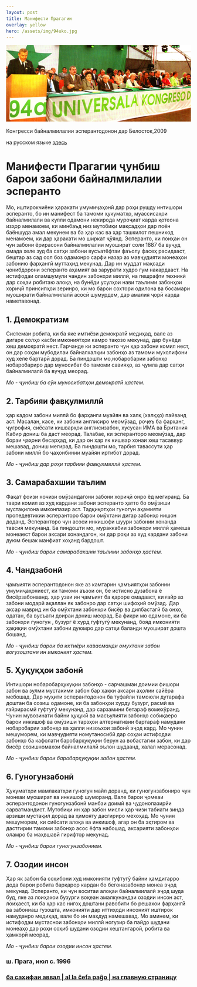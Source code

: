 ```yaml
---
layout: post
title: Манифести Прагагии
overlay: yellow
hero: /assets/img/94uko.jpg
---
```


![Конгресси байналмилалии эсперантодонон дар Белосток,2009](/assets/img/94uko.jpg)

Конгресси байналмилалии эсперантодонон дар Белосток,2009
 

на русском языке [здесь](manifrus.htm)

# Манифести Прагагии ҷунбиш барои забони байналмилалии эсперанто
  

Мо, иштирокчиёни ҳаракати умумиҷаҳонӣ дар роҳи рушду интишори эсперанто, бо ин манифест ба тамоми ҳукуматҳо, муассисаҳои байналмилали ва кулли одамони некирода муроҷиат карда қотеона изҳор менамоем, ки минбаъд низ мутобиқи мақсадҳои дар поён баёншуда амал мекунем ва ба ҳар кас ва ҳар ташкилот пешниход менамоем, ки дар ҳаракати мо ширкат ҷӯянд. Эсперанто, ки лоиҳаи он чун забони ёрирасони байналмилалии муошират соли 1887 ба вуҷуд омада хеле зуд ба сатҳи забони вусъатёфтаи фаъолу фасеҳ расидааст, бештар аз сад сол боз одамонро сарфи назар аз мавҷудияти монеаҳои забонию фарҳангӣ муттаҳид мекунад. Дар ин муддат мақсади ҷонибдорони эсперанто аҳамият ва зарурати худро гум накардааст. На истифодаи оламшумули чандин забонҳои миллӣ, на пешрафти техникӣ дар соҳаи робитаю алоқа, на бунёди усулҳои нави таълими забонҳои хориҷӣ принсипҳои зеринро, ки мо барои сохтори одилона ва босамари муоширати байналмилалӣ асосӣ шумурдем, дар амалия ҷорӣ карда наметавонад.  
  
## 1. Демократизм  
  
Системаи робита, ки ба яке имтиёзи демократӣ медиҳад, вале аз дигаре солҳо касби имкониятҳои камро тақозо мекунад, дар бунёди хеш демократӣ нест. Гарчанде ки эсперанто чун ҳар забони комил нест, он дар соҳаи мубодилаи байналхалқии забонҳо аз тамоми мухолифони худ хеле бартарӣ дорад. Ба пиндошти мо,нобаробарии забонҳо нобаробариро дар муносибат бо тамоми савияҳо, аз ҷумла дар сатҳи байналмилалӣ ба вуҷуд меорад.  

*Мо - ҷунбиш ба сӯи муносибатҳои демократӣ ҳастем.*

## 2. Тарбияи фавқулмиллӣ

ҳар кадом забони миллӣ бо фарҳанги муайян ва халқ (халқҳо) пайванд аст. Масалан, касе, ки забони англисиро меомӯзад, роҷеъ ба фарҳанг, ҷуғрофия, сиёсати кишварҳои англисизабон, хусусан ИМА ва Британия Кабир дониш ба даст меорад. Талабае, ки эсперанторо меомӯзад, дар бораи ҷаҳони бесарҳад, ки дар он ҳар як кишвар хонаи хеш тасаввур мешавад, дониш мегирад. Ба пиндошти мо, тарбия тавассути ҳар забони миллӣ бо ҷаҳонбинии муайян иртибот дорад.

*Мо - ҷунбиш дар роҳи тарбияи фавқулмиллӣ ҳастем.*

## 3. Самарабахшии таълим

Фақат фоизи ночизи омӯзандагони забони хориҷӣ онро ёд мегиранд. Ба таври комил аз худ кардани забони эсперанто ҳатто бо омӯзиши мустақилона имконпазир аст. Тадқиқотҳои гуногун аҳамияти пропедевтикии эсперанторо барои омӯхтани дигар забонҳо нишон доданд. Эсперанторо чун асоси инкишофи шуури забонии хонанда тавсия мекунанд. Ба пиндошти мо, мураккабии забонҳои миллӣ ҳамеша монеаест барои аксари хонандагон, ки дар роҳи аз худ кардани забони дуюм бешак манфиат хоҳанд бардошт.  

*Мо - ҷунбиш барои самарабахшии таълими забонҳо ҳастем.*

## 4. Чандзабонӣ

ҷамъияти эсперантодонон яке аз камтарин ҷамъиятҳои забонии умумиҷаҳониест, ки тамоми аъзои он, бе истисно дузабона ё бисёрзабонаанд. ҳар узви ин ҷамъият ба қароре омадааст, ки ғайр аз забони модарӣ ақаллан як забонро дар сатҳи шифоҳиӣ омӯзад. Дар аксар маврид ин ба омӯхтани забонҳои бисёр ва дилбастагӣ ба онҳо, одатан, ба вусъати доираи дониш меорад. Ба фикри мо одамоне, ки ба забонҳои гуногун , бузург ё хурд гуфтугӯ мекунанд, бояд имконияти ҳақиқии омӯхтани забони дуюмро дар сатҳи баланди муошират дошта бошанд.

*Мо - ҷунбиш барои ба ихтиёри хавасманди омухтани забон вогузоштани ин имконият ҳастем.*

## 5. Ҳуқуқҳои забонӣ

Интишори нобаробарҳукуқии забонҳо - сарчашмаи доимии фишори забон ва зулми мустакими забон бар ҳақки аксари аҳолии сайёра мебошад. Дар муҳити эсперантодонон ба туфайли тамоюли дутарафа доштан ба созиш одамоне, ки ба забонҳои хурду бузург, расмӣ ва ғайрирасмӣ гуфтугӯ мекунанд, дар сарзамини бетараф вомехӯранд. Чунин мувозинати байни ҳуқукӣ ва масъулияти забонҳо собиқаеро барои инкишоф ва омӯзиши тарзҳои алтернативии бартараф намудани нобаробарии забонҳо ва ҳалли низоъхои забонӣ эҷод кард. Мо чунин мешуморем, ки мавҷудияти номутаносибӣ дар соҳаи истифодаи забонҳо ба кафолати баробарҳуқуқии берун аз вобастагии забон, ки дар бисёр созишномахои байналмилалӣ эълон шудаанд, халал мерасонад.

*Мо - ҷунбиш барои баробарҳуқуқии забон ҳастем.*


## 6. Гуногунзабонӣ

Ҳукуматҳои мамлакатҳои гуногун майл доранд, ки гуногунзабониро чун монеаи муошират ва инкишоф шуморанд. Вале барои ҷомеаи эсперантодонон гуногунзабонӣ манбаи доимӣ ва ҷудонопазирӣи сарватмандист. Мутобиқи ин ҳар забон мисли ҳар чизи табиати зинда арзиши мустақил дорад ва ҳимояту дасгириро мехоҳад. Мо чунин мешуморем, ки сиёсати алоқа ва инкишоф, агар он ба эҳтиром ва дастгирии тамоми забонҳо асос ёфта набошад, аксарияти забонҳои оламро ба маҳвшавӣ гирифтор мекунад.  

*Мо - ҷунбиш барои гуногунзабонием.*

## 7. Озодии инсон  

Ҳар як забон ба соҳибони худ имконияти гуфтугӯ байни ҳамдигарро дода барои робита барқарор кардан бо бегоназабонҳо монеа эҷод мекунад. Эсперанто, ки чун воситаи алоқаи байналмилалӣ эҷод шуда буд, яке аз лоиҳахои бузурги воқеан амалкунандаи озодии инсон аст, лоиҳаест, ки ба ҳар кас нигоҳ доштани равобити бо решахои фарҳангӣ ва забониаш гузошта, имконияти дар иттиҳоди инсоният иштирок намуданро медиҳад, вале бо ин маҳдуд намешавад. Мо аминем, ки истифодаи мустаснои забонҳои миллӣ ногузир ба пайдо шудани монеаҳо дар роҳи соҳиб шудани озодии хештангароӣ, робита ва ҳамкорӣ меорад.  


*Мо - ҷунбиш барои озодии инсон ҳастем.*  

### ш. Прага, июл с. 1996


### [ба саҳифаи аввал  | al la ĉefa paĝo  | на главную страницу](espermov.htm)
